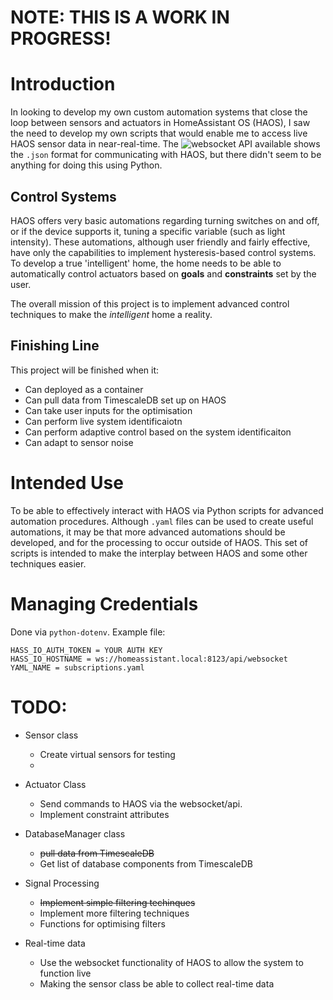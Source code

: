 # NOTE: THIS IS A WORK IN PROGRESS!

# Introduction
In looking to develop my own custom automation systems that close the loop between sensors and actuators in HomeAssistant OS (HAOS), I saw the need to develop my own scripts that would enable me to access live HAOS sensor data in near-real-time. The ![websocket](https://developers.home-assistant.io/docs/api/websocket/#validate-config) API available shows the `.json` format for communicating with HAOS, but there didn't seem to be anything for doing this using Python. 

## Control Systems
HAOS offers very basic automations regarding turning switches on and off, or if the device supports it, tuning a specific variable (such as light intensity). These automations, although user friendly and fairly effective, have only the capabilities to implement hysteresis-based control systems. To develop a true 'intelligent' home, the home needs to be able to automatically control actuators based on **goals** and **constraints** set by the user. 

The overall mission of this project is to implement advanced control techniques to make the *intelligent* home a reality. 

## Finishing Line
This project will be finished when it:
- Can deployed as a container
- Can pull data from TimescaleDB set up on HAOS
- Can take user inputs for the optimisation
- Can perform live system identificaiotn
- Can perform adaptive control based on the system identificaiton
- Can adapt to sensor noise

# Intended Use
To be able to effectively interact with HAOS via Python scripts for advanced automation procedures. Although `.yaml` files can be used to create useful automations, it may be that more advanced automations should be developed, and for the processing to occur outside of HAOS. This set of scripts is intended to make the interplay between HAOS and some other techniques easier.

# Managing Credentials

Done via `python-dotenv`. Example file:
```
HASS_IO_AUTH_TOKEN = YOUR AUTH KEY
HASS_IO_HOSTNAME = ws://homeassistant.local:8123/api/websocket
YAML_NAME = subscriptions.yaml
```

# TODO:
- Sensor class
    - Create virtual sensors for testing
    - 

- Actuator Class
    - Send commands to HAOS via the websocket/api.
    - Implement constraint attributes

- DatabaseManager class
    - ~~pull data from TimescaleDB~~
    - Get list of database components from TimescaleDB

- Signal Processing
    - ~~Implement simple filtering techinques~~
    - Implement more filtering techniques
    - Functions for optimising filters

- Real-time data
    - Use the websocket functionality of HAOS to allow the system to function live
    - Making the sensor class be able to collect real-time data

